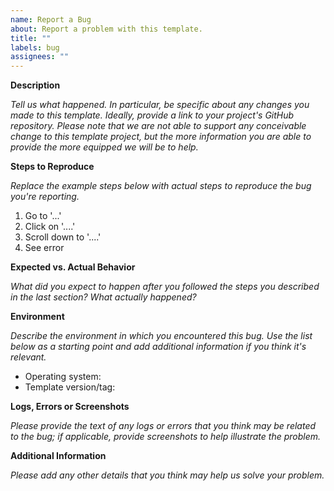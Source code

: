 ```yaml
---
name: Report a Bug
about: Report a problem with this template.
title: ""
labels: bug
assignees: ""
---
```


**Description**

_Tell us what happened. In particular, be specific about any changes you made to this template.
Ideally, provide a link to your project's GitHub repository. Please note that we are not able to
support any conceivable change to this template project, but the more information you are able to
provide the more equipped we will be to help._

**Steps to Reproduce**

_Replace the example steps below with actual steps to reproduce the bug you're reporting._

1. Go to '...'
2. Click on '....'
3. Scroll down to '....'
4. See error

**Expected vs. Actual Behavior**

_What did you expect to happen after you followed the steps you described in the last section? What
actually happened?_

**Environment**

_Describe the environment in which you encountered this bug. Use the list below as a starting point
and add additional information if you think it's relevant._

- Operating system:
- Template version/tag:

**Logs, Errors or Screenshots**

_Please provide the text of any logs or errors that you think may be related to the bug; if
applicable, provide screenshots to help illustrate the problem._

**Additional Information**

_Please add any other details that you think may help us solve your problem._
